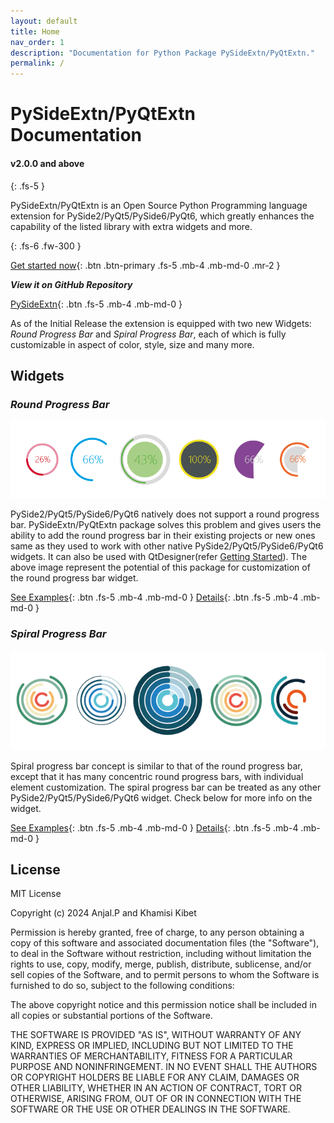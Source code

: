 ```yaml
---
layout: default
title: Home
nav_order: 1
description: "Documentation for Python Package PySideExtn/PyQtExtn."
permalink: /
---
```


# **PySideExtn/PyQtExtn Documentation** 

#### v2.0.0 and above

{: .fs-5 }

PySideExtn/PyQtExtn is an Open Source Python Programming language extension for PySide2/PyQt5/PySide6/PyQt6, which greatly enhances the capability of the listed library with extra widgets and more. 

{: .fs-6 .fw-300 }

[Get started now](pages/get_started){: .btn .btn-primary .fs-5 .mb-4 .mb-md-0 .mr-2 }

***View it on GitHub Repository***

[PySideExtn](https://github.com/khamisikibet/PySideExtn){: .btn .fs-5 .mb-4 .mb-md-0 } 



As of the Initial Release the extension is equipped with two new Widgets: *Round Progress Bar* and *Spiral Progress Bar*, each of which is fully customizable in aspect of color, style, size and many more.

## Widgets

### *Round Progress Bar*

<p align="center">
  <img src="pages/assets/rpb.png">
</p>

PySide2/PyQt5/PySide6/PyQt6 natively does not support a round progress bar. PySideExtn/PyQtExtn package solves this problem and gives users the ability to add the round progress bar in their existing projects or new ones same as they used to work with other native PySide2/PyQt5/PySide6/PyQt6 widgets. It can also be used with QtDesigner(refer [Getting Started](pages/get_started#using-with-qtdesigner)). The above image represent the potential of this package for customization of the round progress bar widget.

[See Examples](pages/examples/rpbExamples){: .btn .fs-5 .mb-4 .mb-md-0 } [Details](pages/class/rpbClass){: .btn .fs-5 .mb-4 .mb-md-0 }

### *Spiral Progress Bar*

<p align="center">
  <img src="pages/assets/spb.png">
</p>

Spiral progress bar concept is similar to that of the round progress bar, except that it has many concentric round progress bars, with individual element customization. The spiral progress bar can be treated as any other PySide2/PyQt5/PySide6/PyQt6 widget. Check below for more info on the widget.

[See Examples](pages/examples/spbExamples){: .btn .fs-5 .mb-4 .mb-md-0 }  [Details](pages/class/spbClass){: .btn .fs-5 .mb-4 .mb-md-0 }

## License

MIT License

Copyright (c) 2024 Anjal.P and Khamisi Kibet

Permission is hereby granted, free of charge, to any person obtaining a copy of this software and associated documentation files (the "Software"), to deal in the Software without restriction, including without limitation the rights to use, copy, modify, merge, publish, distribute, sublicense, and/or sell copies of the Software, and to permit persons to whom the Software is furnished to do so, subject to the following conditions:

The above copyright notice and this permission notice shall be included in all copies or substantial portions of the Software.

THE SOFTWARE IS PROVIDED "AS IS", WITHOUT WARRANTY OF ANY KIND, EXPRESS OR IMPLIED, INCLUDING BUT NOT LIMITED TO THE WARRANTIES OF MERCHANTABILITY, FITNESS FOR A PARTICULAR PURPOSE AND NONINFRINGEMENT. IN NO EVENT SHALL THE AUTHORS OR COPYRIGHT HOLDERS BE LIABLE FOR ANY CLAIM, DAMAGES OR OTHER LIABILITY, WHETHER IN AN ACTION OF CONTRACT, TORT OR OTHERWISE, ARISING FROM, OUT OF OR IN CONNECTION WITH THE SOFTWARE OR THE USE OR OTHER DEALINGS IN THE SOFTWARE.
